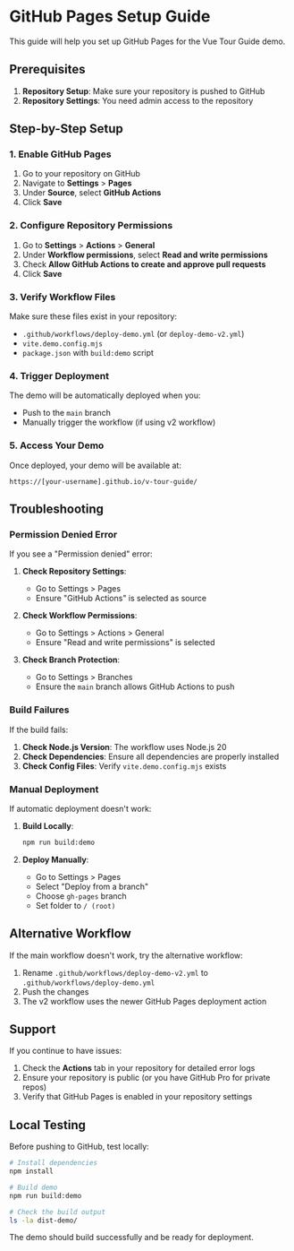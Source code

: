 # GitHub Pages Setup Guide

This guide will help you set up GitHub Pages for the Vue Tour Guide demo.

## Prerequisites

1. **Repository Setup**: Make sure your repository is pushed to GitHub
2. **Repository Settings**: You need admin access to the repository

## Step-by-Step Setup

### 1. Enable GitHub Pages

1. Go to your repository on GitHub
2. Navigate to **Settings** > **Pages**
3. Under **Source**, select **GitHub Actions**
4. Click **Save**

### 2. Configure Repository Permissions

1. Go to **Settings** > **Actions** > **General**
2. Under **Workflow permissions**, select **Read and write permissions**
3. Check **Allow GitHub Actions to create and approve pull requests**
4. Click **Save**

### 3. Verify Workflow Files

Make sure these files exist in your repository:
- `.github/workflows/deploy-demo.yml` (or `deploy-demo-v2.yml`)
- `vite.demo.config.mjs`
- `package.json` with `build:demo` script

### 4. Trigger Deployment

The demo will be automatically deployed when you:
- Push to the `main` branch
- Manually trigger the workflow (if using v2 workflow)

### 5. Access Your Demo

Once deployed, your demo will be available at:
```
https://[your-username].github.io/v-tour-guide/
```

## Troubleshooting

### Permission Denied Error

If you see a "Permission denied" error:

1. **Check Repository Settings**:
   - Go to Settings > Pages
   - Ensure "GitHub Actions" is selected as source

2. **Check Workflow Permissions**:
   - Go to Settings > Actions > General
   - Ensure "Read and write permissions" is selected

3. **Check Branch Protection**:
   - Go to Settings > Branches
   - Ensure the `main` branch allows GitHub Actions to push

### Build Failures

If the build fails:

1. **Check Node.js Version**: The workflow uses Node.js 20
2. **Check Dependencies**: Ensure all dependencies are properly installed
3. **Check Config Files**: Verify `vite.demo.config.mjs` exists

### Manual Deployment

If automatic deployment doesn't work:

1. **Build Locally**:
   ```bash
   npm run build:demo
   ```

2. **Deploy Manually**:
   - Go to Settings > Pages
   - Select "Deploy from a branch"
   - Choose `gh-pages` branch
   - Set folder to `/ (root)`

## Alternative Workflow

If the main workflow doesn't work, try the alternative workflow:

1. Rename `.github/workflows/deploy-demo-v2.yml` to `.github/workflows/deploy-demo.yml`
2. Push the changes
3. The v2 workflow uses the newer GitHub Pages deployment action

## Support

If you continue to have issues:

1. Check the **Actions** tab in your repository for detailed error logs
2. Ensure your repository is public (or you have GitHub Pro for private repos)
3. Verify that GitHub Pages is enabled in your repository settings

## Local Testing

Before pushing to GitHub, test locally:

```bash
# Install dependencies
npm install

# Build demo
npm run build:demo

# Check the build output
ls -la dist-demo/
```

The demo should build successfully and be ready for deployment. 